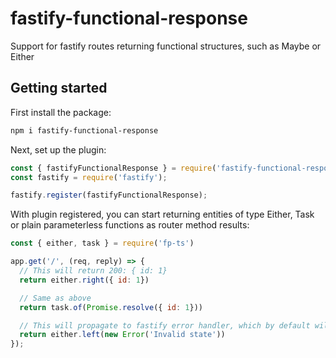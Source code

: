 # fastify-functional-response
Support for fastify routes returning functional structures, such as Maybe or Either

## Getting started

First install the package:

```bash
npm i fastify-functional-response
```

Next, set up the plugin:

```js
const { fastifyFunctionalResponse } = require('fastify-functional-response')
const fastify = require('fastify');

fastify.register(fastifyFunctionalResponse);
``` 

With plugin registered, you can start returning entities of type Either, Task or plain parameterless functions as router method results:

```js
const { either, task } = require('fp-ts')

app.get('/', (req, reply) => {
  // This will return 200: { id: 1}
  return either.right({ id: 1})

  // Same as above
  return task.of(Promise.resolve({ id: 1}))

  // This will propagate to fastify error handler, which by default will return 500: Internal server error
  return either.left(new Error('Invalid state'))
});
```
